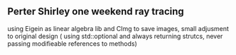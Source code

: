 
## Perter Shirley one weekend ray tracing

using Eigein as linear algebra lib  and CImg to save images, small adjusment to original design ( using std::optional and always returning strutcs, never passing modifieable references to methods)
